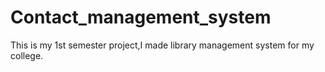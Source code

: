 # Contact_management_system
This is my 1st semester project,I made library management system for my college.
